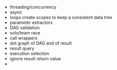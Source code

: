 - threading/concurrency
- async
- loops create scopes to keep a consistent data tree
- parameter extractors
- DAG validation
- solo/team race
- call wrappers
- dot graph of DAG and of result
- result query
- execution selection
- ignore result return value
- 